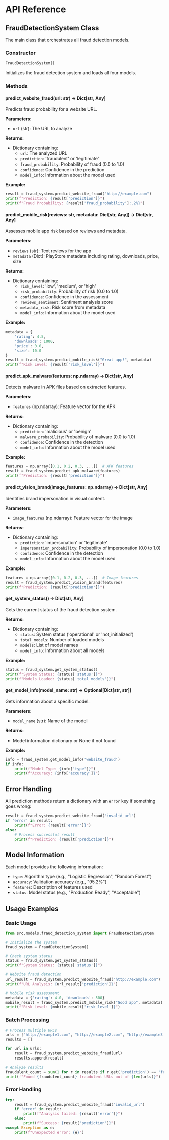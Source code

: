 # API Reference

## FraudDetectionSystem Class

The main class that orchestrates all fraud detection models.

### Constructor

```python
FraudDetectionSystem()
```

Initializes the fraud detection system and loads all four models.

### Methods

#### predict_website_fraud(url: str) -> Dict[str, Any]

Predicts fraud probability for a website URL.

**Parameters:**
- `url` (str): The URL to analyze

**Returns:**
- Dictionary containing:
  - `url`: The analyzed URL
  - `prediction`: 'fraudulent' or 'legitimate'
  - `fraud_probability`: Probability of fraud (0.0 to 1.0)
  - `confidence`: Confidence in the prediction
  - `model_info`: Information about the model used

**Example:**
```python
result = fraud_system.predict_website_fraud("http://example.com")
print(f"Prediction: {result['prediction']}")
print(f"Fraud Probability: {result['fraud_probability']:.2%}")
```

#### predict_mobile_risk(reviews: str, metadata: Dict[str, Any]) -> Dict[str, Any]

Assesses mobile app risk based on reviews and metadata.

**Parameters:**
- `reviews` (str): Text reviews for the app
- `metadata` (Dict): PlayStore metadata including rating, downloads, price, size

**Returns:**
- Dictionary containing:
  - `risk_level`: 'low', 'medium', or 'high'
  - `risk_probability`: Probability of risk (0.0 to 1.0)
  - `confidence`: Confidence in the assessment
  - `reviews_sentiment`: Sentiment analysis score
  - `metadata_risk`: Risk score from metadata
  - `model_info`: Information about the model used

**Example:**
```python
metadata = {
    'rating': 4.5,
    'downloads': 1000,
    'price': 0.0,
    'size': 10.0
}
result = fraud_system.predict_mobile_risk("Great app!", metadata)
print(f"Risk Level: {result['risk_level']}")
```

#### predict_apk_malware(features: np.ndarray) -> Dict[str, Any]

Detects malware in APK files based on extracted features.

**Parameters:**
- `features` (np.ndarray): Feature vector for the APK

**Returns:**
- Dictionary containing:
  - `prediction`: 'malicious' or 'benign'
  - `malware_probability`: Probability of malware (0.0 to 1.0)
  - `confidence`: Confidence in the detection
  - `model_info`: Information about the model used

**Example:**
```python
features = np.array([0.1, 0.2, 0.3, ...])  # APK features
result = fraud_system.predict_apk_malware(features)
print(f"Prediction: {result['prediction']}")
```

#### predict_vision_brand(image_features: np.ndarray) -> Dict[str, Any]

Identifies brand impersonation in visual content.

**Parameters:**
- `image_features` (np.ndarray): Feature vector for the image

**Returns:**
- Dictionary containing:
  - `prediction`: 'impersonation' or 'legitimate'
  - `impersonation_probability`: Probability of impersonation (0.0 to 1.0)
  - `confidence`: Confidence in the detection
  - `model_info`: Information about the model used

**Example:**
```python
features = np.array([0.1, 0.2, 0.3, ...])  # Image features
result = fraud_system.predict_vision_brand(features)
print(f"Prediction: {result['prediction']}")
```

#### get_system_status() -> Dict[str, Any]

Gets the current status of the fraud detection system.

**Returns:**
- Dictionary containing:
  - `status`: System status ('operational' or 'not_initialized')
  - `total_models`: Number of loaded models
  - `models`: List of model names
  - `model_info`: Information about all models

**Example:**
```python
status = fraud_system.get_system_status()
print(f"System Status: {status['status']}")
print(f"Models Loaded: {status['total_models']}")
```

#### get_model_info(model_name: str) -> Optional[Dict[str, str]]

Gets information about a specific model.

**Parameters:**
- `model_name` (str): Name of the model

**Returns:**
- Model information dictionary or None if not found

**Example:**
```python
info = fraud_system.get_model_info('website_fraud')
if info:
    print(f"Model Type: {info['type']}")
    print(f"Accuracy: {info['accuracy']}")
```

## Error Handling

All prediction methods return a dictionary with an `error` key if something goes wrong:

```python
result = fraud_system.predict_website_fraud("invalid_url")
if 'error' in result:
    print(f"Error: {result['error']}")
else:
    # Process successful result
    print(f"Prediction: {result['prediction']}")
```

## Model Information

Each model provides the following information:

- `type`: Algorithm type (e.g., "Logistic Regression", "Random Forest")
- `accuracy`: Validation accuracy (e.g., "95.2%")
- `features`: Description of features used
- `status`: Model status (e.g., "Production Ready", "Acceptable")

## Usage Examples

### Basic Usage

```python
from src.models.fraud_detection_system import FraudDetectionSystem

# Initialize the system
fraud_system = FraudDetectionSystem()

# Check system status
status = fraud_system.get_system_status()
print(f"System Status: {status['status']}")

# Website fraud detection
url_result = fraud_system.predict_website_fraud("http://example.com")
print(f"URL Analysis: {url_result['prediction']}")

# Mobile risk assessment
metadata = {'rating': 4.0, 'downloads': 500}
mobile_result = fraud_system.predict_mobile_risk("Good app", metadata)
print(f"Risk Level: {mobile_result['risk_level']}")
```

### Batch Processing

```python
# Process multiple URLs
urls = ["http://example1.com", "http://example2.com", "http://example3.com"]
results = []

for url in urls:
    result = fraud_system.predict_website_fraud(url)
    results.append(result)

# Analyze results
fraudulent_count = sum(1 for r in results if r.get('prediction') == 'fraudulent')
print(f"Found {fraudulent_count} fraudulent URLs out of {len(urls)}")
```

### Error Handling

```python
try:
    result = fraud_system.predict_website_fraud("invalid_url")
    if 'error' in result:
        print(f"Analysis failed: {result['error']}")
    else:
        print(f"Success: {result['prediction']}")
except Exception as e:
    print(f"Unexpected error: {e}")
```
